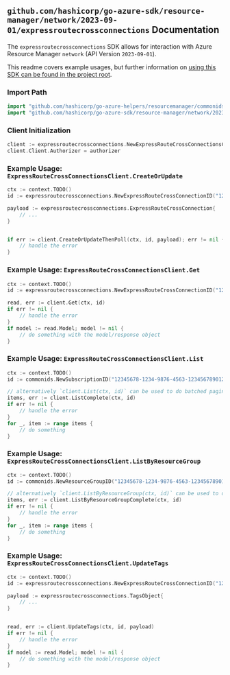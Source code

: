 
## `github.com/hashicorp/go-azure-sdk/resource-manager/network/2023-09-01/expressroutecrossconnections` Documentation

The `expressroutecrossconnections` SDK allows for interaction with Azure Resource Manager `network` (API Version `2023-09-01`).

This readme covers example usages, but further information on [using this SDK can be found in the project root](https://github.com/hashicorp/go-azure-sdk/tree/main/docs).

### Import Path

```go
import "github.com/hashicorp/go-azure-helpers/resourcemanager/commonids"
import "github.com/hashicorp/go-azure-sdk/resource-manager/network/2023-09-01/expressroutecrossconnections"
```


### Client Initialization

```go
client := expressroutecrossconnections.NewExpressRouteCrossConnectionsClientWithBaseURI("https://management.azure.com")
client.Client.Authorizer = authorizer
```


### Example Usage: `ExpressRouteCrossConnectionsClient.CreateOrUpdate`

```go
ctx := context.TODO()
id := expressroutecrossconnections.NewExpressRouteCrossConnectionID("12345678-1234-9876-4563-123456789012", "example-resource-group", "crossConnectionName")

payload := expressroutecrossconnections.ExpressRouteCrossConnection{
	// ...
}


if err := client.CreateOrUpdateThenPoll(ctx, id, payload); err != nil {
	// handle the error
}
```


### Example Usage: `ExpressRouteCrossConnectionsClient.Get`

```go
ctx := context.TODO()
id := expressroutecrossconnections.NewExpressRouteCrossConnectionID("12345678-1234-9876-4563-123456789012", "example-resource-group", "crossConnectionName")

read, err := client.Get(ctx, id)
if err != nil {
	// handle the error
}
if model := read.Model; model != nil {
	// do something with the model/response object
}
```


### Example Usage: `ExpressRouteCrossConnectionsClient.List`

```go
ctx := context.TODO()
id := commonids.NewSubscriptionID("12345678-1234-9876-4563-123456789012")

// alternatively `client.List(ctx, id)` can be used to do batched pagination
items, err := client.ListComplete(ctx, id)
if err != nil {
	// handle the error
}
for _, item := range items {
	// do something
}
```


### Example Usage: `ExpressRouteCrossConnectionsClient.ListByResourceGroup`

```go
ctx := context.TODO()
id := commonids.NewResourceGroupID("12345678-1234-9876-4563-123456789012", "example-resource-group")

// alternatively `client.ListByResourceGroup(ctx, id)` can be used to do batched pagination
items, err := client.ListByResourceGroupComplete(ctx, id)
if err != nil {
	// handle the error
}
for _, item := range items {
	// do something
}
```


### Example Usage: `ExpressRouteCrossConnectionsClient.UpdateTags`

```go
ctx := context.TODO()
id := expressroutecrossconnections.NewExpressRouteCrossConnectionID("12345678-1234-9876-4563-123456789012", "example-resource-group", "crossConnectionName")

payload := expressroutecrossconnections.TagsObject{
	// ...
}


read, err := client.UpdateTags(ctx, id, payload)
if err != nil {
	// handle the error
}
if model := read.Model; model != nil {
	// do something with the model/response object
}
```
